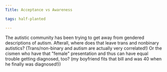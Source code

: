 ```yaml
---
Title: Acceptance vs Awareness

tags: half-planted

---
```


The autistic community has been trying to get away from gendered descriptions of autism. Afterall, where does that leave trans and nonbinary autistics? (Trans/non-binary and autism are actually very correlated!) Or the cismen who have that "female" presentation and thus can have equal trouble getting diagnosed, too? (my boyfriend fits that bill and was 40 when he finally was diagnosed!))